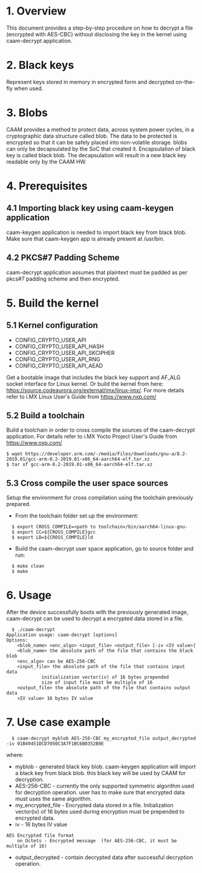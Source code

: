 # 1. Overview
This document provides a step-by-step procedure on how to decrypt a file (encrypted with AES-CBC) without disclosing the key in the kernel using caam-decrypt application.

# 2. Black keys
Represent keys stored in memory in encrypted form and decrypted on-the-fly when used.

# 3. Blobs
CAAM provides a method to protect data, across system power cycles, in a cryptographic data structure called blob. The data to be protected is encrypted so that it can be safely placed into non-volatile storage. blobs can only be decapsulated by the SoC that created it.
Encapsulation of black key is called black blob. The decapsulation will result in a new black key readable only by the CAAM HW.


# 4. Prerequisites

## 4.1 Importing black key using caam-keygen application
caam-keygen application is needed to import black key from black blob. Make sure that caam-keygen app is already present at /usr/bin.

## 4.2 PKCS#7 Padding Scheme
caam-decrypt application assumes that plaintext must be padded as per pkcs#7 padding scheme and then encrypted.

# 5. Build the kernel

## 5.1 Kernel configuration
- CONFIG_CRYPTO_USER_API
- CONFIG_CRYPTO_USER_API_HASH
- CONFIG_CRYPTO_USER_API_SKCIPHER
- CONFIG_CRYPTO_USER_API_RNG
- CONFIG_CRYPTO_USER_API_AEAD

Get a bootable image that includes the black key support and AF_ALG socket interface for Linux kernel. Or build the kernel from here: https://source.codeaurora.org/external/imx/linux-imx/. For more details refer to i.MX Linux User's Guide from https://www.nxp.com/


## 5.2 Build a toolchain
Build a toolchain in order to cross compile the sources of the caam-decrypt application. For details refer to i.MX Yocto Project User's Guide from https://www.nxp.com/

```
$ wget https://developer.arm.com/-/media/Files/downloads/gnu-a/8.2-2019.01/gcc-arm-8.2-2019.01-x86_64-aarch64-elf.tar.xz
$ tar xf gcc-arm-8.2-2019.01-x86_64-aarch64-elf.tar.xz
```

## 5.3 Cross compile the user space sources
Setup the environment for cross compilation using the toolchain previously prepared.

- From the toolchain folder set up the environment:

```
  $ export CROSS_COMPILE=<path to toolchain>/bin/aarch64-linux-gnu-
  $ export CC=${CROSS_COMPILE}gcc
  $ export LD=${CROSS_COMPILE}ld
```
- Build the caam-decrypt user space application, go to source folder and run:

```
  $ make clean
  $ make
```

# 6. Usage
After the device successfully boots with the previously generated image, caam-decrypt can be used to decrypt a encrypted data stored in a file.

```
  $ ./caam-decrypt
Application usage: caam-decrypt [options]
Options:
	<blob_name> <enc_algo> <input_file> <output_file> [-iv <IV value>]
	<blob_name> the absolute path of the file that contains the black blob
	<enc_algo> can be AES-256-CBC
	<input_file> the absolute path of the file that contains input data
		     initialization vector(iv) of 16 bytes prepended
		     size of input file must be multiple of 16
	<output_file> the absolute path of the file that contains output data
	<IV value> 16 bytes IV value
```

# 7. Use case example

```
  $ caam-decrypt myblob AES-256-CBC my_encrypted_file output_decrypted -iv 01B49451DCD7050C3A7F1BC6B0352B0E
```

where:

- myblob - generated black key blob. caam-keygen application will import a black key from black blob. this black key will be used by CAAM for decryption.
- AES-256-CBC - currently the only supported symmetric algorithm used for decryption operation. user has to make sure that encrypted data must uses the same algorithm.
- my_encrypted_file - Encrypted data stored in a file. Initialization vector(iv) of 16 bytes used during encryption must be prepended to encrypted data.
- iv - 16 bytes IV value
```
AES Encrypted file format
	nn Octets - Encrypted message  (for AES-256-CBC, it must be multiple of 16)
```
- output_decrypted - contain decrypted data after successful decryption operation.
